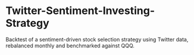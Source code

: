 # Twitter-Sentiment-Investing-Strategy
Backtest of a sentiment-driven stock selection strategy using Twitter data, rebalanced monthly and benchmarked against QQQ.
